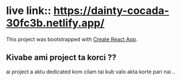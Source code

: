 # live link:: https://dainty-cocada-30fc3b.netlify.app/

This project was bootstrapped with [Create React App](https://github.com/facebook/create-react-app).

## Kivabe ami project ta korci ??

ai project a aktu dedicated kom cilam tai kub valo akta korte pari nai ..
